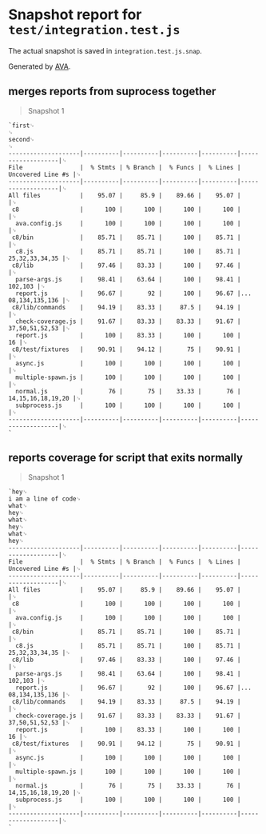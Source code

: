 # Snapshot report for `test/integration.test.js`

The actual snapshot is saved in `integration.test.js.snap`.

Generated by [AVA](https://ava.li).

## merges reports from suprocess together

> Snapshot 1

    `first␊
    ␊
    second␊
    ␊
    --------------------|----------|----------|----------|----------|-------------------|␊
    File                |  % Stmts | % Branch |  % Funcs |  % Lines | Uncovered Line #s |␊
    --------------------|----------|----------|----------|----------|-------------------|␊
    All files           |    95.07 |     85.9 |    89.66 |    95.07 |                   |␊
     c8                 |      100 |      100 |      100 |      100 |                   |␊
      ava.config.js     |      100 |      100 |      100 |      100 |                   |␊
     c8/bin             |    85.71 |    85.71 |      100 |    85.71 |                   |␊
      c8.js             |    85.71 |    85.71 |      100 |    85.71 |    25,32,33,34,35 |␊
     c8/lib             |    97.46 |    83.33 |      100 |    97.46 |                   |␊
      parse-args.js     |    98.41 |    63.64 |      100 |    98.41 |           102,103 |␊
      report.js         |    96.67 |       92 |      100 |    96.67 |... 08,134,135,136 |␊
     c8/lib/commands    |    94.19 |    83.33 |     87.5 |    94.19 |                   |␊
      check-coverage.js |    91.67 |    83.33 |    83.33 |    91.67 |    37,50,51,52,53 |␊
      report.js         |      100 |    83.33 |      100 |      100 |                16 |␊
     c8/test/fixtures   |    90.91 |    94.12 |       75 |    90.91 |                   |␊
      async.js          |      100 |      100 |      100 |      100 |                   |␊
      multiple-spawn.js |      100 |      100 |      100 |      100 |                   |␊
      normal.js         |       76 |       75 |    33.33 |       76 | 14,15,16,18,19,20 |␊
      subprocess.js     |      100 |      100 |      100 |      100 |                   |␊
    --------------------|----------|----------|----------|----------|-------------------|␊
    `

## reports coverage for script that exits normally

> Snapshot 1

    `hey␊
    i am a line of code␊
    what␊
    hey␊
    what␊
    hey␊
    what␊
    hey␊
    --------------------|----------|----------|----------|----------|-------------------|␊
    File                |  % Stmts | % Branch |  % Funcs |  % Lines | Uncovered Line #s |␊
    --------------------|----------|----------|----------|----------|-------------------|␊
    All files           |    95.07 |     85.9 |    89.66 |    95.07 |                   |␊
     c8                 |      100 |      100 |      100 |      100 |                   |␊
      ava.config.js     |      100 |      100 |      100 |      100 |                   |␊
     c8/bin             |    85.71 |    85.71 |      100 |    85.71 |                   |␊
      c8.js             |    85.71 |    85.71 |      100 |    85.71 |    25,32,33,34,35 |␊
     c8/lib             |    97.46 |    83.33 |      100 |    97.46 |                   |␊
      parse-args.js     |    98.41 |    63.64 |      100 |    98.41 |           102,103 |␊
      report.js         |    96.67 |       92 |      100 |    96.67 |... 08,134,135,136 |␊
     c8/lib/commands    |    94.19 |    83.33 |     87.5 |    94.19 |                   |␊
      check-coverage.js |    91.67 |    83.33 |    83.33 |    91.67 |    37,50,51,52,53 |␊
      report.js         |      100 |    83.33 |      100 |      100 |                16 |␊
     c8/test/fixtures   |    90.91 |    94.12 |       75 |    90.91 |                   |␊
      async.js          |      100 |      100 |      100 |      100 |                   |␊
      multiple-spawn.js |      100 |      100 |      100 |      100 |                   |␊
      normal.js         |       76 |       75 |    33.33 |       76 | 14,15,16,18,19,20 |␊
      subprocess.js     |      100 |      100 |      100 |      100 |                   |␊
    --------------------|----------|----------|----------|----------|-------------------|␊
    `
